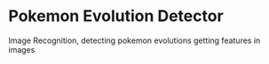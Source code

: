 # Pokemon Evolution Detector
Image Recognition, detecting pokemon evolutions getting features in images
